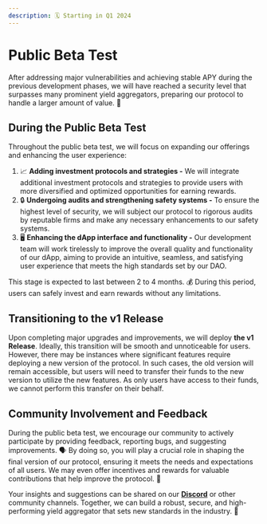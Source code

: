```yaml
---
description: 🗓️ Starting in Q1 2024
---
```


# Public Beta Test

After addressing major vulnerabilities and achieving stable APY during the previous development phases, we will have reached a security level that surpasses many prominent yield aggregators, preparing our protocol to handle a larger amount of value. 🚀

## **During the Public Beta Test**

Throughout the public beta test, we will focus on expanding our offerings and enhancing the user experience:

1. 📈 **Adding investment protocols and strategies -** We will integrate additional investment protocols and strategies to provide users with more diversified and optimized opportunities for earning rewards.
2. 🔒 **Undergoing audits and strengthening safety systems -** To ensure the highest level of security, we will subject our protocol to rigorous audits by reputable firms and make any necessary enhancements to our safety systems.
3. 🖥️ **Enhancing the dApp interface and functionality -** Our development team will work tirelessly to improve the overall quality and functionality of our dApp, aiming to provide an intuitive, seamless, and satisfying user experience that meets the high standards set by our DAO.

This stage is expected to last between 2 to 4 months. 💰 During this period, users can safely invest and earn rewards without any limitations.

## **Transitioning to the v1 Release**

Upon completing major upgrades and improvements, we will deploy **the v1 Release**. Ideally, this transition will be smooth and unnoticeable for users. However, there may be instances where significant features require deploying a new version of the protocol. In such cases, the old version will remain accessible, but users will need to transfer their funds to the new version to utilize the new features. As only users have access to their funds, we cannot perform this transfer on their behalf.

## **Community Involvement and Feedback**

During the public beta test, we encourage our community to actively participate by providing feedback, reporting bugs, and suggesting improvements. 🗣️ By doing so, you will play a crucial role in shaping the final version of our protocol, ensuring it meets the needs and expectations of all users. We may even offer incentives and rewards for valuable contributions that help improve the protocol. 🏅

Your insights and suggestions can be shared on our [**Discord**](https://discord.gg/8mcUPPYJmj) or other community channels. Together, we can build a robust, secure, and high-performing yield aggregator that sets new standards in the industry. 🌟
